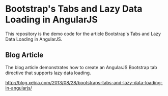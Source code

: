 # Bootstrap's Tabs and Lazy Data Loading in AngularJS

This repository is the demo code for the article Bootstrap's Tabs and Lazy Data Loading in AngularJS.

## Blog Article

The blog article demonstrates how to create an AngularJS Bootstrap tab directive that supports lazy data loading.

http://blog.xebia.com/2013/08/28/bootstraps-tabs-and-lazy-data-loading-in-angularjs/

